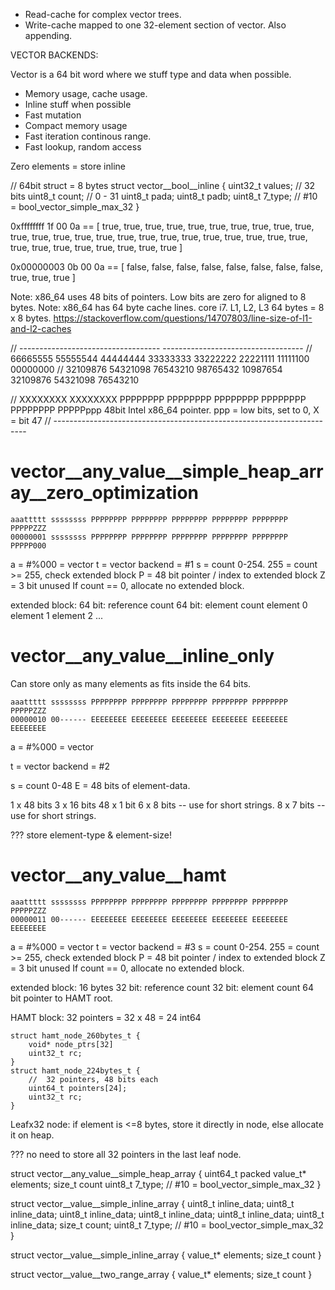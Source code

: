 
- Read-cache for complex vector trees.
- Write-cache mapped to one 32-element section of vector. Also appending.


VECTOR BACKENDS:

Vector is a 64 bit word where we stuff type and data when possible.


- Memory usage, cache usage.
- Inline stuff when possible
- Fast mutation
- Compact memory usage
- Fast iteration continous range.
- Fast lookup, random access



Zero elements = store inline


//	64bit struct = 8 bytes
struct vector__bool__inline {
	uint32_t values;	//	32 bits
	uint8_t count;		//	0 - 31
	uint8_t pada;
	uint8_t padb;
	uint8_t 7_type; 	//	#10 = bool_vector_simple_max_32
}

0xffffffff 1f 00 0a		==	[
	true, true, true, true, true, true, true, true,
	true, true, true, true, true, true, true, true, 
	true, true, true, true, true, true, true, true, 
	true, true, true, true, true, true, true, true
]

0x00000003 0b 00 0a		==	[
	false, false, false, false, false, false, false, false,
	true, true, true
]

Note: x86_64 uses 48 bits of pointers. Low bits are zero for aligned to 8 bytes.
Note: x86_64 has 64 byte cache lines. core i7. L1, L2, L3
		64 bytes = 8 x 8 bytes.
https://stackoverflow.com/questions/14707803/line-size-of-l1-and-l2-caches


//	----------------------------------- -----------------------------------
//	66665555 55555544 44444444 33333333 33222222 22221111 11111100 00000000
//	32109876 54321098 76543210 98765432 10987654 32109876 54321098 76543210

//	XXXXXXXX XXXXXXXX PPPPPPPP PPPPPPPP PPPPPPPP PPPPPPPP PPPPPPPP PPPPPppp		48bit Intel x86_64 pointer. ppp = low bits, set to 0, X = bit 47
//	-----------------------------------------------------------------------


# vector__any_value__simple_heap_array__zero_optimization

	aaattttt ssssssss PPPPPPPP PPPPPPPP PPPPPPPP PPPPPPPP PPPPPPPP PPPPPZZZ
	00000001 ssssssss PPPPPPPP PPPPPPPP PPPPPPPP PPPPPPPP PPPPPPPP PPPPP000

a = #%000 = vector
t = vector backend = #1
s = count 0-254. 255 = count >= 255, check extended block
P = 48 bit pointer / index to extended block
Z = 3 bit unused
If count == 0, allocate no extended block.

extended block:
	64 bit: reference count
	64 bit: element count
	element 0
	element 1
	element 2
	...



# vector__any_value__inline_only
Can store only as many elements as fits inside the 64 bits.

	aaattttt ssssssss PPPPPPPP PPPPPPPP PPPPPPPP PPPPPPPP PPPPPPPP PPPPPZZZ
	00000010 00------ EEEEEEEE EEEEEEEE EEEEEEEE EEEEEEEE EEEEEEEE EEEEEEEE

a = #%000 = vector

t = vector backend = #2

s = count 0-48
E = 48 bits of element-data.

1 x 48 bits
3 x 16 bits
48 x 1 bit
6 x 8 bits -- use for short strings.
8 x 7 bits -- use for short strings.



??? store element-type & element-size!


# vector__any_value__hamt
	aaattttt ssssssss PPPPPPPP PPPPPPPP PPPPPPPP PPPPPPPP PPPPPPPP PPPPPZZZ
	00000011 00------ EEEEEEEE EEEEEEEE EEEEEEEE EEEEEEEE EEEEEEEE EEEEEEEE

a = #%000 = vector
t = vector backend = #3
s = count 0-254. 255 = count >= 255, check extended block
P = 48 bit pointer / index to extended block
Z = 3 bit unused
If count == 0, allocate no extended block.

extended block: 16 bytes
	32 bit: reference count
	32 bit: element count
	64 bit pointer to HAMT root.

HAMT block:
	32 pointers = 32 x 48 = 24 int64


	struct hamt_node_260bytes_t {
		void* node_ptrs[32]
		uint32_t rc;
	}
	struct hamt_node_224bytes_t {
		//	32 pointers, 48 bits each
		uint64_t pointers[24];
		uint32_t rc;
	}

Leafx32 node: if element is <=8 bytes, store it directly in node, else allocate it on heap.



??? no need to store all 32 pointers in the last leaf node.






struct vector__any_value__simple_heap_array {
	uint64_t packed
	value_t* elements;
	size_t count
	uint8_t 7_type; 	//	#10 = bool_vector_simple_max_32
}

struct vector__value__simple_inline_array {
	uint8_t inline_data;
	uint8_t inline_data;
	uint8_t inline_data;
	uint8_t inline_data;
	uint8_t inline_data;
	uint8_t inline_data;
	size_t count;
	uint8_t 7_type; 	//	#10 = bool_vector_simple_max_32
}

struct vector__value__simple_inline_array {
	value_t* elements;
	size_t count
}


struct vector__value__two_range_array {
	value_t* elements;
	size_t count
}